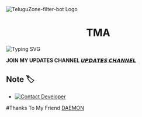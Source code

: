 <img src="https://graph.org/file/f3782d62b29682c19870b.jpg" alt="TeluguZone-filter-bot Logo">
</p>
<h1 align="center">
  TMA
</h1>


![Typing SVG](https://readme-typing-svg.herokuapp.com/?lines=𝑊𝑒𝑙𝑐𝑜𝑚𝑒+𝑇𝑜+TELUGUZONE-BOT;𝐴+𝑠𝑖𝑚𝑝𝑙𝑒+𝑎𝑛𝑑+𝑝𝑜𝑤𝑒𝑟𝑓𝑢𝑙+𝐵𝑜𝑡!;Powered+ByTELUGUZONE)
</p>


<b>JOIN MY UPDATES CHANNEL  <a href='https://telegram.me/TeluguZone0'>𝙐𝙋𝘿𝘼𝙏𝙀𝙎 𝘾𝙃𝘼𝙉𝙉𝙀𝙇</a></b>


## Note 🏷️
 
* [![Contact Developer](https://img.shields.io/static/v1?label=Contact+Developer&message=On+Telegram&color=critical)](https://telegram.me/Daemon990)

#Thanks To My Friend 
[DAEMON](https://telegram.me/Daemon990)